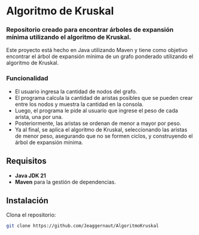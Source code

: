 # Algoritmo de Kruskal

### Repositorio creado para encontrar árboles de expansión mínima utilizando el algoritmo de Kruskal.

Este proyecto está hecho en Java utilizando Maven y tiene como objetivo encontrar el árbol de expansión mínima de un grafo ponderado utilizando el algoritmo de Kruskal.

### Funcionalidad

- El usuario ingresa la cantidad de nodos del grafo.
- El programa calcula la cantidad de aristas posibles que se pueden crear entre los nodos y muestra la cantidad en la consola.
- Luego, el programa le pide al usuario que ingrese el peso de cada arista, una por una.
- Posteriormente, las aristas se ordenan de menor a mayor por peso.
- Ya al final, se aplica el algoritmo de Kruskal, seleccionando las aristas de menor peso, asegurando que no se formen ciclos, y construyendo el árbol de expansión mínima.

## Requisitos

- **Java JDK 21**
- **Maven** para la gestión de dependencias.

## Instalación

Clona el repositorio:
   ```bash
   git clone https://github.com/Jeaggernaut/AlgoritmoKruskal
